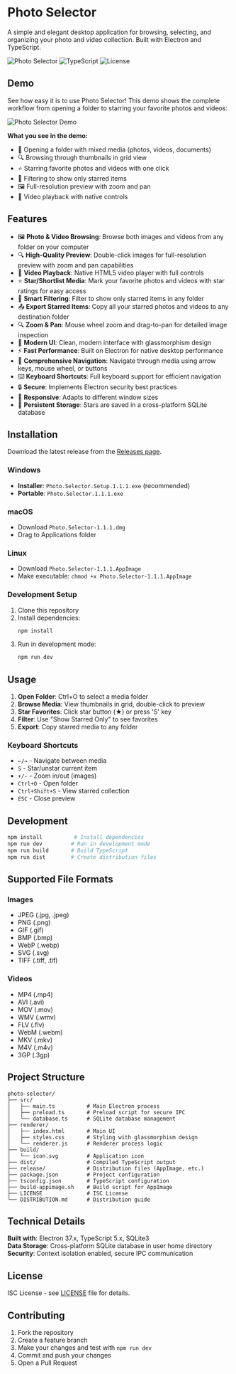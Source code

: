 # Photo Selector

A simple and elegant desktop application for browsing, selecting, and organizing your photo and video collection. Built with Electron and TypeScript.

![Photo Selector](https://img.shields.io/badge/electron-37.x-blue) ![TypeScript](https://img.shields.io/badge/typescript-5.x-blue) ![License](https://img.shields.io/badge/license-ISC-green)

## Demo

See how easy it is to use Photo Selector! This demo shows the complete workflow from opening a folder to starring your favorite photos and videos:

![Photo Selector Demo](usage/v1.1.1.gif)

**What you see in the demo:**
- 📂 Opening a folder with mixed media (photos, videos, documents)
- 🔍 Browsing through thumbnails in grid view
- ⭐ Starring favorite photos and videos with one click
- 🎯 Filtering to show only starred items
- 🖼️ Full-resolution preview with zoom and pan
- 🎥 Video playback with native controls

## Features

- 🖼️ **Photo & Video Browsing**: Browse both images and videos from any folder on your computer
- 🔍 **High-Quality Preview**: Double-click images for full-resolution preview with zoom and pan capabilities
- 🎥 **Video Playback**: Native HTML5 video player with full controls
- ⭐ **Star/Shortlist Media**: Mark your favorite photos and videos with star ratings for easy access
- 🔽 **Smart Filtering**: Filter to show only starred items in any folder
- 📤 **Export Starred Items**: Copy all your starred photos and videos to any destination folder
- 🔍 **Zoom & Pan**: Mouse wheel zoom and drag-to-pan for detailed image inspection
- 🎨 **Modern UI**: Clean, modern interface with glassmorphism design
- ⚡ **Fast Performance**: Built on Electron for native desktop performance
- 🧭 **Comprehensive Navigation**: Navigate through media using arrow keys, mouse wheel, or buttons
- ⌨️ **Keyboard Shortcuts**: Full keyboard support for efficient navigation
- 🔒 **Secure**: Implements Electron security best practices
- 📱 **Responsive**: Adapts to different window sizes
- 💾 **Persistent Storage**: Stars are saved in a cross-platform SQLite database

## Installation

Download the latest release from the [Releases page](https://github.com/ParikhKadam/photo-selector/releases).

### Windows
- **Installer**: `Photo.Selector.Setup.1.1.1.exe` (recommended)
- **Portable**: `Photo.Selector.1.1.1.exe`

### macOS
- Download `Photo.Selector-1.1.1.dmg`
- Drag to Applications folder

### Linux
- Download `Photo.Selector-1.1.1.AppImage`
- Make executable: `chmod +x Photo.Selector-1.1.1.AppImage`

### Development Setup
1. Clone this repository
2. Install dependencies:
   ```bash
   npm install
   ```
3. Run in development mode:
   ```bash
   npm run dev
   ```

## Usage

1. **Open Folder**: Ctrl+O to select a media folder
2. **Browse Media**: View thumbnails in grid, double-click to preview
3. **Star Favorites**: Click star button (★) or press 'S' key
4. **Filter**: Use "Show Starred Only" to see favorites
5. **Export**: Copy starred media to any folder

### Keyboard Shortcuts
- `←/→` - Navigate between media
- `S` - Star/unstar current item
- `+/-` - Zoom in/out (images)
- `Ctrl+O` - Open folder
- `Ctrl+Shift+S` - View starred collection
- `ESC` - Close preview

## Development

```bash
npm install          # Install dependencies
npm run dev         # Run in development mode
npm run build       # Build TypeScript
npm run dist        # Create distribution files
```

## Supported File Formats

### Images
- JPEG (.jpg, .jpeg)
- PNG (.png)
- GIF (.gif)
- BMP (.bmp)
- WebP (.webp)
- SVG (.svg)
- TIFF (.tiff, .tif)

### Videos
- MP4 (.mp4)
- AVI (.avi)
- MOV (.mov)
- WMV (.wmv)
- FLV (.flv)
- WebM (.webm)
- MKV (.mkv)
- M4V (.m4v)
- 3GP (.3gp)

## Project Structure

```
photo-selector/
├── src/
│   ├── main.ts          # Main Electron process
│   ├── preload.ts       # Preload script for secure IPC
│   └── database.ts      # SQLite database management
├── renderer/
│   ├── index.html       # Main UI
│   ├── styles.css       # Styling with glassmorphism design
│   └── renderer.js      # Renderer process logic
├── build/
│   └── icon.svg         # Application icon
├── dist/                # Compiled TypeScript output
├── release/             # Distribution files (AppImage, etc.)
├── package.json         # Project configuration
├── tsconfig.json        # TypeScript configuration
├── build-appimage.sh    # Build script for AppImage
├── LICENSE              # ISC License
└── DISTRIBUTION.md      # Distribution guide
```

## Technical Details

**Built with**: Electron 37.x, TypeScript 5.x, SQLite3  
**Data Storage**: Cross-platform SQLite database in user home directory  
**Security**: Context isolation enabled, secure IPC communication

## License

ISC License - see [LICENSE](LICENSE) file for details.

## Contributing

1. Fork the repository
2. Create a feature branch
3. Make your changes and test with `npm run dev`
4. Commit and push your changes
5. Open a Pull Request
